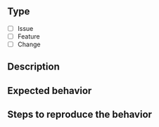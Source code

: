 ## Type

* [ ] Issue
* [ ] Feature
* [ ] Change

## Description

<!--
  Describe the issue or proposed feature enhancement.
-->

## Expected behavior

<!--
  Describe the intended output or what you expected to see.
-->

## Steps to reproduce the behavior

<!--
  Describe the steps you took for this problem to exist. 
  Screenshots can also be included if they help illustrate a behavior.
-->
